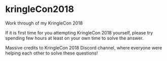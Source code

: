 # kringleCon2018
Work through of my KringleCon 2018

If it is first time for you attempting KringleCon 2018 yourself, please try spending few hours at least on your own time to solve the answer. 

Massive credits to KringleCon 2018 Discord channel, where everyone were helping each other to solve these questions!
